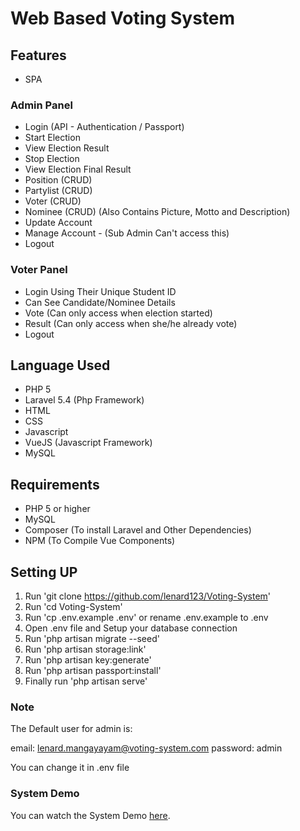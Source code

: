 # Web Based Voting System

## Features

- SPA

### Admin Panel

- Login (API - Authentication / Passport)
- Start Election 
- View Election Result
- Stop Election
- View Election Final Result
- Position (CRUD)
- Partylist (CRUD)
- Voter (CRUD)
- Nominee (CRUD) (Also Contains Picture, Motto and Description)
- Update Account
- Manage Account - (Sub Admin Can't access this)
- Logout

### Voter Panel

- Login Using Their Unique Student ID
- Can See Candidate/Nominee Details
- Vote (Can only access when election started)
- Result (Can only access when she/he already vote)
- Logout


## Language Used

- PHP 5
- Laravel 5.4 (Php Framework)
- HTML
- CSS
- Javascript
- VueJS (Javascript Framework)
- MySQL

## Requirements

- PHP 5 or higher
- MySQL
- Composer (To install Laravel and Other Dependencies)
- NPM (To Compile Vue Components)

## Setting UP

1. Run 'git clone https://github.com/lenard123/Voting-System'
2. Run 'cd Voting-System'
3. Run 'cp .env.example .env' or rename .env.example to .env
4. Open .env file and Setup your database connection
5. Run 'php artisan migrate --seed'
6. Run 'php artisan storage:link'
7. Run 'php artisan key:generate'
8. Run 'php artisan passport:install'
9. Finally run 'php artisan serve'

### Note

The Default user for admin is:

email: lenard.mangayayam@voting-system.com
password: admin

You can change it in .env file

### System Demo
You can watch the System Demo [here](https://youtu.be/dsEoONiovdA).
